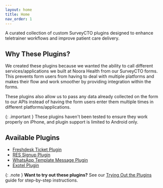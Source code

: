 ```yaml
---
layout: home
title: Home
nav_order: 1
---
```


A curated collection of custom SurveyCTO plugins designed to enhance teletrainer workflows and improve patient care delivery.

## Why These Plugins?

We created these plugins because we wanted the ability to call different services/applications we built at Noora Health from our SurveyCTO forms. This prevents form users from having to deal with multiple platforms and makes their flow and work smoother by providing integration within the forms.

These plugins also allow us to pass any data already collected on the form to our APIs instead of having the form users enter them multiple times in different platforms/applications.

{: .important }
These plugins haven't been tested to ensure they work properly on iPhone, and plugin support is limited to Android only.

## Available Plugins

- [Freshdesk Ticket Plugin](plugins/freshdesk-ticket/)
- [RES Signup Plugin](plugins/res-signup/)
- [WhatsApp Template Message Plugin](plugins/whatsapp-message/)
- [Exotel Plugin](https://noorahealth.github.io/scto-exotel)

{: .note }
**Want to try out these plugins?** See our [Trying Out the Plugins](trying-out-plugins.md) guide for step-by-step instructions.
